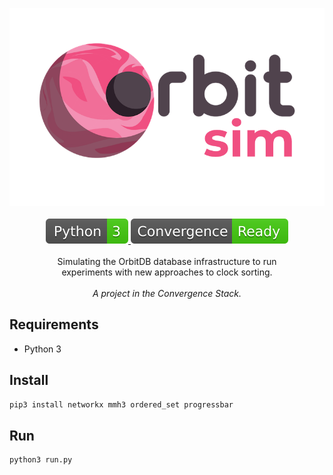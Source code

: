 <p align="center">
    <img src="./img/logo.png" width="550" />
    <br><br>
    <a href="https://github.com/python/cpython" alt="Python">
        <img src="./img/pythonv.svg" />
    </a>
    <a href="https://outlierventures.io" alt="Convergence ready">
        <img src="./img/convergence.svg" />
    </a>
    <br><br>
    Simulating the OrbitDB database infrastructure to run<br>
    experiments with new approaches to clock sorting.
    <br><br>
    <i>A project in the Convergence Stack.</i>
</p>

## Requirements

- Python 3

## Install

```sh
pip3 install networkx mmh3 ordered_set progressbar
```

## Run

```sh
python3 run.py
```

